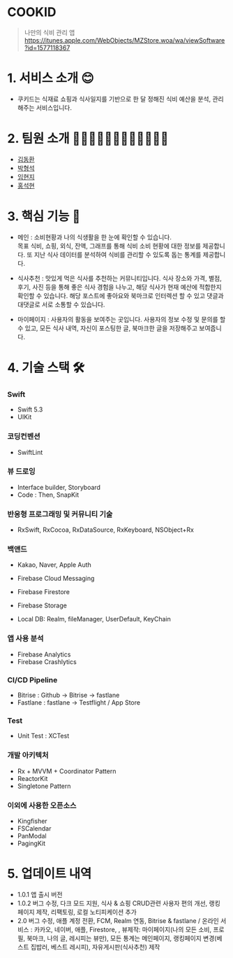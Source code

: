 # COOKID

> 나만의 식비 관리 앱
> https://itunes.apple.com/WebObjects/MZStore.woa/wa/viewSoftware?id=1577118367

# 1. 서비스 소개 😊

* 쿠키드는 식재료 쇼핑과 식사일지를 기반으로 한 달 정해진 식비 예산을 분석, 관리해주는 서비스입니다. 

# 2. 팀원 소개 👩🏻‍💻🧑🏻‍💻👨🏻‍💻🧑🏻‍💻

* [김동환](https://github.com/supersupremekim)
* [박형석](https://github.com/Developer-Paul-t)
* [임현지](https://github.com/leemyeonji)
* [홍석현](https://github.com/Derek1119)

# 3. 핵심 기능 📱

* 메인 : 소비현황과 나의 식생활을 한 눈에 확인할 수 있습니다.<br/> 목표 식비, 쇼핑, 외식, 잔액, 그래프를 통해 식비 소비 현황에 대한 정보를 제공합니다. 또 지난 식사 데이터를 분석하여 식비를 관리할 수 있도록 돕는 통계를 제공합니다.

* 식사추천 : 맛있게 먹은 식사를 추천하는 커뮤니티입니다. 식사 장소와 가격, 별점, 후기, 사진 등을 통해 좋은 식사 경험을 나누고, 해당 식사가 현재 예산에 적합한지 확인할 수 있습니다. 해당 포스트에 좋아요와 북마크로 인터렉션 할 수 있고 댓글과 대댓글로 서로 소통할 수 있습니다.

* 마이페이지 : 사용자의 활동을 보여주는 곳입니다. 사용자의 정보 수정 및 문의를 할 수 있고, 모든 식사 내역, 자신이 포스팅한 글, 북마크한 글을 저장해주고 보여줍니다. 

# 4. 기술 스택 🛠

### Swift
* Swift 5.3
* UIKit

### 코딩컨벤션
* SwiftLint

### 뷰 드로잉
* Interface builder, Storyboard
* Code : Then, SnapKit

### 반응형 프로그래밍 및 커뮤니티 기술
* RxSwift, RxCocoa, RxDataSource, RxKeyboard, NSObject+Rx

### 백앤드
* Kakao, Naver, Apple Auth
* Firebase Cloud Messaging
* Firebase Firestore
* Firebase Storage

* Local DB: Realm, fileManager, UserDefault, KeyChain

### 앱 사용 분석
* Firebase Analytics
* Firebase Crashlytics

### CI/CD Pipeline
* Bitrise : Github -> Bitrise -> fastlane
* Fastlane : fastlane -> Testflight / App Store

### Test
* Unit Test : XCTest

### 개발 아키텍처
* Rx + MVVM + Coordinator Pattern
* ReactorKit
* Singletone Pattern

### 이외에 사용한 오픈소스
* Kingfisher
* FSCalendar
* PanModal
* PagingKit

# 5. 업데이트 내역

* 1.0.1 앱 출시 버전
* 1.0.2 버그 수정, 다크 모드 지원, 식사 & 쇼핑 CRUD관련 사용자 편의 개선, 랭킹 페이지 제작, 리팩토링, 로컬 노티피케이션 추가
* 2.0 버그 수정, 애플 계정 전환, FCM, Realm 연동, Bitrise & fastlane / 온라인 서비스 : 카카오, 네이버, 애플, Firestore, , 뷰제작: 마이페이지(나의 모든 소비, 프로필, 북마크, 나의 글, 레시피는 뷰만), 모든 통계는 메인페이지, 랭킹페이지 변경(베스트 집밥러, 베스트 레시피), 자유게시판(식사추천) 제작

